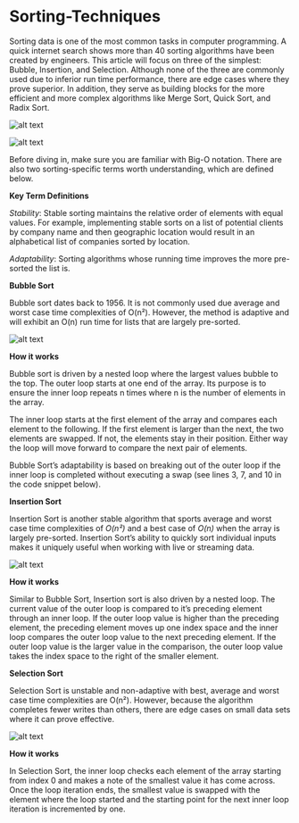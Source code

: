 # Sorting-Techniques

Sorting data is one of the most common tasks in computer programming. A quick internet search shows more than 40 sorting algorithms have been created by engineers. This article will focus on three of the simplest: Bubble, Insertion, and Selection. Although none of the three are commonly used due to inferior run time performance, there are edge cases where they prove superior. In addition, they serve as building blocks for the more efficient and more complex algorithms like Merge Sort, Quick Sort, and Radix Sort.


![alt text][logo]

[logo]: https://github.com/gyanprakash0221/Sorting-Techniques/blob/main/sorting%20algorithms.png "sorting"

![alt text](https://github.com/gyanprakash0221/Sorting-Techniques/blob/main/sorting.gif "sort")

Before diving in, make sure you are familiar with Big-O notation. There are also two sorting-specific terms worth understanding, which are defined below.

**Key Term Definitions**

*Stability*: Stable sorting maintains the relative order of elements with equal values. For example, implementing stable sorts on a list of potential clients by company name and then geographic location would result in an alphabetical list of companies sorted by location.

*Adaptability*: Sorting algorithms whose running time improves the more pre-sorted the list is.

**Bubble Sort**

Bubble sort dates back to 1956. It is not commonly used due average and worst case time complexities of O(n²). However, the method is adaptive and will exhibit an O(n) run time for lists that are largely pre-sorted.
 
![alt text](https://github.com/gyanprakash0221/Sorting-Techniques/blob/main/Bubble%20Sort/bubblesort.gif "bubblesort")

**How it works**

Bubble sort is driven by a nested loop where the largest values bubble to the top. The outer loop starts at one end of the array. Its purpose is to ensure the inner loop repeats n times where n is the number of elements in the array.

The inner loop starts at the first element of the array and compares each element to the following. If the first element is larger than the next, the two elements are swapped. If not, the elements stay in their position. Either way the loop will move forward to compare the next pair of elements.

Bubble Sort’s adaptability is based on breaking out of the outer loop if the inner loop is completed without executing a swap (see lines 3, 7, and 10 in the code snippet below).


**Insertion Sort**

Insertion Sort is another stable algorithm that sports average and worst case time complexities of *O(n²)* and a best case of *O(n)* when the array is largely pre-sorted. Insertion Sort’s ability to quickly sort individual inputs makes it uniquely useful when working with live or streaming data.

![alt text](https://github.com/gyanprakash0221/Sorting-Techniques/blob/main/Insertion%20Sort/insertion%20sort.gif "insertionsort")

**How it works**

Similar to Bubble Sort, Insertion sort is also driven by a nested loop. The current value of the outer loop is compared to it’s preceding element through an inner loop. If the outer loop value is higher than the preceding element, the preceding element moves up one index space and the inner loop compares the outer loop value to the next preceding element. If the outer loop value is the larger value in the comparison, the outer loop value takes the index space to the right of the smaller element.

**Selection Sort**

Selection Sort is unstable and non-adaptive with best, average and worst case time complexities are O(n²). However, because the algorithm completes fewer writes than others, there are edge cases on small data sets where it can prove effective.

![alt text](https://github.com/gyanprakash0221/Sorting-Techniques/blob/main/Selection%20Sort/selectionsort.gif "selectionsort")

**How it works**

In Selection Sort, the inner loop checks each element of the array starting from index 0 and makes a note of the smallest value it has come across. Once the loop iteration ends, the smallest value is swapped with the element where the loop started and the starting point for the next inner loop iteration is incremented by one.
